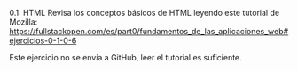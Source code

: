 0.1: HTML
Revisa los conceptos básicos de HTML leyendo este tutorial de Mozilla: https://fullstackopen.com/es/part0/fundamentos_de_las_aplicaciones_web#ejercicios-0-1-0-6

Este ejercicio no se envía a GitHub, leer el tutorial es suficiente.
